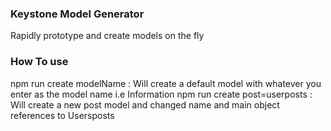 ### Keystone Model Generator

Rapidly prototype and create models on the fly






### How To use

npm run create modelName : Will create a default model with whatever you enter as the model name i.e Information
npm run create post=userposts : Will create a new post model and changed name and main object references to Usersposts